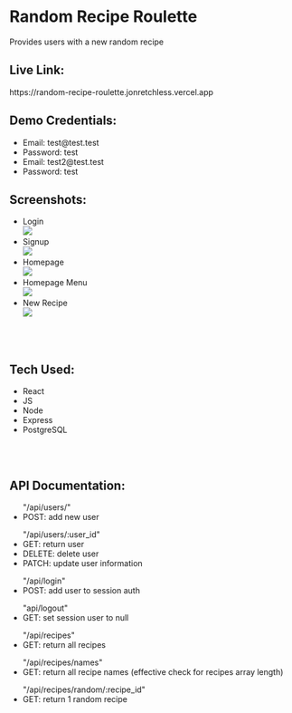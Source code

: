 <h1>Random Recipe Roulette</h1>
<p>Provides users with a new random recipe</p>
<h2>Live Link:</h2>
<p>https://random-recipe-roulette.jonretchless.vercel.app</p>
<h2>Demo Credentials:</h2>
<ul>
    <li>Email: test@test.test</li>
    <li>Password: test</li>
    <li>Email: test2@test.test</li>
    <li>Password: test</li>
</ul>
<h2>Screenshots:</h2>
<ul>
    <li>
        Login
        <br>
        <img src="./src/Images/ScreenshotLogin.png">
    </li>
    <li>
        Signup
        <br>
        <img src="./src/Images/ScreenshotSignup.png">
    </li>
    <li>
        Homepage
        <br>
        <img src="./src/Images/ScreenshotHomepage.png">
    </li>
    <li>
        Homepage Menu
        <br>
        <img src="./src/Images/ScreenshotHomepage2.png">
    </li>
    <li>
        New Recipe
        <br>
        <img src="./src/Images/ScreenshotNewRecipe.png">
    </li>
</ul>
<br>
<br>
<h2>Tech Used:</h2>
<ul>
    <li>React</li>
    <li>JS</li>
    <li>Node</li>
    <li>Express</li>
    <li>PostgreSQL</li>
</ul>
<br>
<br>
<h2>API Documentation:</h2>
<ul>
    "/api/users/"
    <li>
        POST: add new user
    </li>
</ul>
<ul>    
    "/api/users/:user_id"
    <li>
        GET: return user
    </li>
    <li>
        DELETE: delete user
    </li>
    <li>
        PATCH: update user information
    </li>
</ul>
<ul>
    "/api/login"
    <li>
        POST: add user to session auth
    </li>
</ul>
<ul>
    "api/logout"
    <li>
        GET: set session user to null
    </li>
</ul>
<ul>
    "/api/recipes"
    <li>
        GET: return all recipes
    </li>
</ul>
<ul>
    "/api/recipes/names"
    <li>
        GET: return all recipe names (effective check for recipes array length)
    </li>
</ul>
<ul>
    "/api/recipes/random/:recipe_id"
    <li>
        GET: return 1 random recipe
    </li>
</ul>

